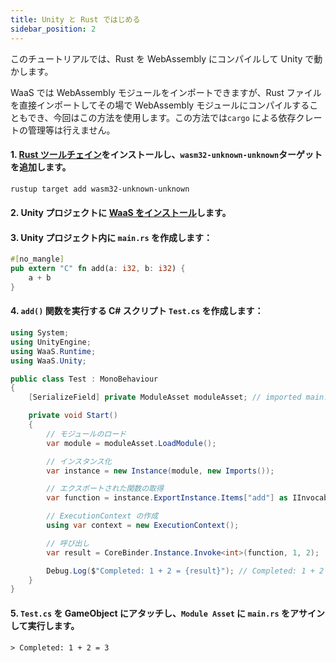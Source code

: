 ```yaml
---
title: Unity と Rust ではじめる
sidebar_position: 2
---
```


このチュートリアルでは、Rust を WebAssembly にコンパイルして Unity で動かします。

WaaS では WebAssembly モジュールをインポートできますが、Rust ファイルを直接インポートしてその場で WebAssembly モジュールにコンパイルすることもでき、今回はこの方法を使用します。この方法では`cargo` による依存クレートの管理等は行えません。

#### 1. [Rust ツールチェイン](https://www.rust-lang.org/ja/learn/get-started)をインストールし、`wasm32-unknown-unknown`ターゲットを追加します。

```sh
rustup target add wasm32-unknown-unknown
```

#### 2. Unity プロジェクトに [WaaS をインストール](./installation.md)します。

#### 3. Unity プロジェクト内に `main.rs` を作成します：

```rust
#[no_mangle]
pub extern "C" fn add(a: i32, b: i32) {
    a + b
}
```

#### 4. `add()` 関数を実行する C# スクリプト `Test.cs` を作成します：

```csharp
using System;
using UnityEngine;
using WaaS.Runtime;
using WaaS.Unity;

public class Test : MonoBehaviour
{
    [SerializeField] private ModuleAsset moduleAsset; // imported main.rs

    private void Start()
    {
        // モジュールのロード
        var module = moduleAsset.LoadModule();

        // インスタンス化
        var instance = new Instance(module, new Imports());

        // エクスポートされた関数の取得
        var function = instance.ExportInstance.Items["add"] as IInvocableFunction;

        // ExecutionContext の作成
        using var context = new ExecutionContext();

        // 呼び出し
        var result = CoreBinder.Instance.Invoke<int>(function, 1, 2);

        Debug.Log($"Completed: 1 + 2 = {result}"); // Completed: 1 + 2 = 3
    }
}
```

#### 5. `Test.cs` を GameObject にアタッチし、`Module Asset` に `main.rs` をアサインして実行します。

```
> Completed: 1 + 2 = 3
```